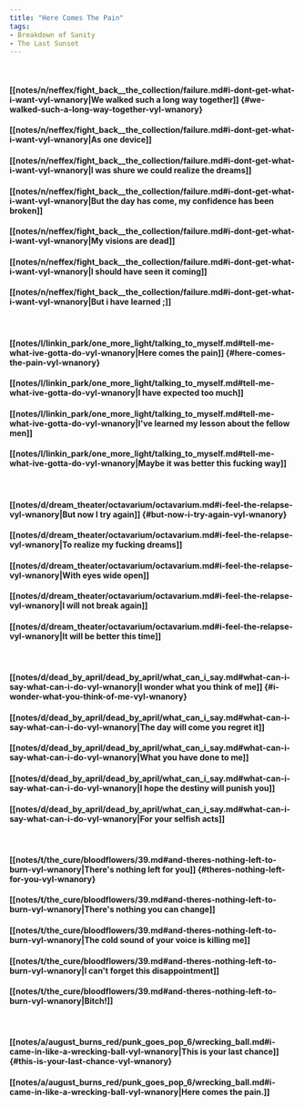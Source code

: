 ```yaml
---
title: "Here Comes The Pain"
tags:
- Breakdown of Sanity
- The Last Sunset
---
```

&nbsp;
#### [[notes/n/neffex/fight_back__the_collection/failure.md#i-dont-get-what-i-want-vyl-wnanory|We walked such a long way together]] {#we-walked-such-a-long-way-together-vyl-wnanory}
#### [[notes/n/neffex/fight_back__the_collection/failure.md#i-dont-get-what-i-want-vyl-wnanory|As one device]]
#### [[notes/n/neffex/fight_back__the_collection/failure.md#i-dont-get-what-i-want-vyl-wnanory|I was shure we could realize the dreams]]
#### [[notes/n/neffex/fight_back__the_collection/failure.md#i-dont-get-what-i-want-vyl-wnanory|But the day has come, my confidence has been broken]]
#### [[notes/n/neffex/fight_back__the_collection/failure.md#i-dont-get-what-i-want-vyl-wnanory|My visions are dead]]
#### [[notes/n/neffex/fight_back__the_collection/failure.md#i-dont-get-what-i-want-vyl-wnanory|I should have seen it coming]]
#### [[notes/n/neffex/fight_back__the_collection/failure.md#i-dont-get-what-i-want-vyl-wnanory|But i have learned ;]]
&nbsp;
#### [[notes/l/linkin_park/one_more_light/talking_to_myself.md#tell-me-what-ive-gotta-do-vyl-wnanory|Here comes the pain]] {#here-comes-the-pain-vyl-wnanory}
#### [[notes/l/linkin_park/one_more_light/talking_to_myself.md#tell-me-what-ive-gotta-do-vyl-wnanory|I have expected too much]]
#### [[notes/l/linkin_park/one_more_light/talking_to_myself.md#tell-me-what-ive-gotta-do-vyl-wnanory|I've learned my lesson about the fellow men]]
#### [[notes/l/linkin_park/one_more_light/talking_to_myself.md#tell-me-what-ive-gotta-do-vyl-wnanory|Maybe it was better this fucking way]]
&nbsp;
#### [[notes/d/dream_theater/octavarium/octavarium.md#i-feel-the-relapse-vyl-wnanory|But now I try again]] {#but-now-i-try-again-vyl-wnanory}
#### [[notes/d/dream_theater/octavarium/octavarium.md#i-feel-the-relapse-vyl-wnanory|To realize my fucking dreams]]
#### [[notes/d/dream_theater/octavarium/octavarium.md#i-feel-the-relapse-vyl-wnanory|With eyes wide open]]
#### [[notes/d/dream_theater/octavarium/octavarium.md#i-feel-the-relapse-vyl-wnanory|I will not break again]]
#### [[notes/d/dream_theater/octavarium/octavarium.md#i-feel-the-relapse-vyl-wnanory|It will be better this time]]
&nbsp;
#### [[notes/d/dead_by_april/dead_by_april/what_can_i_say.md#what-can-i-say-what-can-i-do-vyl-wnanory|I wonder what you think of me]] {#i-wonder-what-you-think-of-me-vyl-wnanory}
#### [[notes/d/dead_by_april/dead_by_april/what_can_i_say.md#what-can-i-say-what-can-i-do-vyl-wnanory|The day will come you regret it]]
#### [[notes/d/dead_by_april/dead_by_april/what_can_i_say.md#what-can-i-say-what-can-i-do-vyl-wnanory|What you have done to me]]
#### [[notes/d/dead_by_april/dead_by_april/what_can_i_say.md#what-can-i-say-what-can-i-do-vyl-wnanory|I hope the destiny will punish you]]
#### [[notes/d/dead_by_april/dead_by_april/what_can_i_say.md#what-can-i-say-what-can-i-do-vyl-wnanory|For your selfish acts]]
&nbsp;
#### [[notes/t/the_cure/bloodflowers/39.md#and-theres-nothing-left-to-burn-vyl-wnanory|There's nothing left for you]] {#theres-nothing-left-for-you-vyl-wnanory}
#### [[notes/t/the_cure/bloodflowers/39.md#and-theres-nothing-left-to-burn-vyl-wnanory|There's nothing you can change]]
#### [[notes/t/the_cure/bloodflowers/39.md#and-theres-nothing-left-to-burn-vyl-wnanory|The cold sound of your voice is killing me]]
#### [[notes/t/the_cure/bloodflowers/39.md#and-theres-nothing-left-to-burn-vyl-wnanory|I can't forget this disappointment]]
#### [[notes/t/the_cure/bloodflowers/39.md#and-theres-nothing-left-to-burn-vyl-wnanory|Bitch!]]
&nbsp;
#### [[notes/a/august_burns_red/punk_goes_pop_6/wrecking_ball.md#i-came-in-like-a-wrecking-ball-vyl-wnanory|This is your last chance]] {#this-is-your-last-chance-vyl-wnanory}
#### [[notes/a/august_burns_red/punk_goes_pop_6/wrecking_ball.md#i-came-in-like-a-wrecking-ball-vyl-wnanory|Here comes the pain.]]
